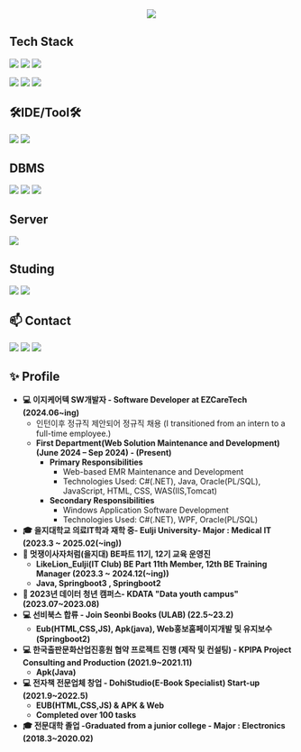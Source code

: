 <div align="center">
    <img src="https://capsule-render.vercel.app/api?type=soft&color=auto&height=200&section=header&text=Welcome%20to-nl-Choi%20Kyungtae's%20github.&fontSize=50" />
</div>


## Tech Stack

<a><img src="https://img.shields.io/badge/Java-ED8B00?style=for-the-badge&logo=openjdk&logoColor=white/"></a>
  <a><img src="https://img.shields.io/badge/Spring%20boot-6DB33F?style=for-the-badge&logo=springboot&logoColor=white"/></a>
  <a><img src="https://img.shields.io/badge/Spring-6DB33F?style=for-the-badge&logo=spring&logoColor=white/"></a>
 
  <a><img src="https://img.shields.io/badge/.net-512BD4?style=for-the-badge&logo=dotnet&logoColor=white/"></a>
  <a><img src="https://img.shields.io/badge/Python-3776AB?style=for-the-badge&logo=python&logoColor=white/"></a>
  <a><img src="https://img.shields.io/badge/R-276DC3?style=for-the-badge&logo=r&logoColor=white/"></a>

## 🛠IDE/Tool🛠

<a><img src="https://img.shields.io/badge/Eclipse-2C2255?style=for-the-badge&logo=eclipse&logoColor=white/"></a>
<a><img src="https://img.shields.io/badge/IntelliJ_IDEA-000000.svg?style=for-the-badge&logo=intellij-idea&logoColor=white/"></a>

## DBMS
<a><img src="https://img.shields.io/badge/MySQL-00000F?style=for-the-badge&logo=mysql&logoColor=white/"></a>
<a><img src="https://img.shields.io/badge/H2-00000F?style=for-the-badge&logo=h2l&logoColor=white/"></a>
<a><img src="https://img.shields.io/badge/oracle-F80000?style=for-the-badge&logo=oracle&logoColor=white/"></a>
## Server

<a><img src="https://img.shields.io/badge/Linux-FCC624?style=for-the-badge&logo=linux&logoColor=black/"></a>


## Studing

<a><img src="https://img.shields.io/badge/NCP-03C75A?style=for-the-badge&logo=naver&logoColor=black/"></a>
<a><img src="https://img.shields.io/badge/AWS-232F3E?style=for-the-badge&logo=amazonwebservices&logoColor=black/"></a>

## 📫 Contact
  
<a href="https://dohi-blog.tistory.com/68"><img src="https://img.shields.io/badge/Tistory-000000?style=for-the-badge&logo=tistory&logoColor=white/"></a>
  <a href="https://www.instagram.com/rudxofj/"><img src="https://img.shields.io/badge/Instagram-E4405F?style=for-the-badge&logo=instagram&logoColor=white/"></a>
  <a href="mailto:kmam147@gmail.com"><img src="https://img.shields.io/badge/kmam147@gmail.com-D14836?style=for-the-badge&logo=gmail&logoColor=white"/></a>

## ✨ Profile
* **💻 이지케어텍 SW개발자  - Software Developer at EZCareTech (2024.06~ing)**
    * 인턴이후 정규직 제안되어 정규직 채용 (I transitioned from an intern to a full-time employee.)     
    * **First Department(Web Solution Maintenance and Development) (June 2024 – Sep 2024) - (Present)**
        *  **Primary Responsibilities**
            * Web-based EMR Maintenance and Development 
            * Technologies Used: C#(.NET), Java, Oracle(PL/SQL), JavaScript, HTML, CSS, WAS(IIS,Tomcat)
        * **Secondary Responsibilities**
            * Windows Application Software Development 
            * Technologies Used: C#(.NET), WPF, Oracle(PL/SQL)
   <!-- * **Secound Department()**   
        * **Second Primary Responsibilities**
            * Windows-Based EMR Development -->
* **🎓 을지대학교 의료IT학과 재학 중- Eulji University- Major : Medical IT (2023.3 ~ 2025.02(~ing))**
* **📖 멋쟁이사자처럼(을지대) BE파트 11기, 12기 교육 운영진**
    * **LikeLion_Eulji(IT Club) BE Part 11th Member, 12th BE Training Manager (2023.3 ~ 2024.12(~ing))**
    * **Java, Springboot3 , Springboot2** 
* **📖 2023년 데이터 청년 캠퍼스- KDATA "Data youth campus" (2023.07~2023.08)**
* **💻 선비북스 합류 - Join Seonbi Books (ULAB) (22.5~23.2)**
    * **Eub(HTML,CSS,JS), Apk(java), Web홍보홈페이지개발 및 유지보수(Springboot2)** 
* **💻 한국출판문화산업진흥원 협약 프로젝트 진행 (제작 및 컨설팅) - KPIPA Project Consulting and Production (2021.9~2021.11)**
    * **Apk(Java)**
* **💻 전자책 전문업체 창업 - DohiStudio(E-Book Specialist) Start-up (2021.9~2022.5)**
    * **EUB(HTML,CSS,JS) & APK & Web**
    * **Completed over 100 tasks**
* **🎓 전문대학 졸업 -Graduated from a junior college - Major : Electronics (2018.3~2020.02)**

  



